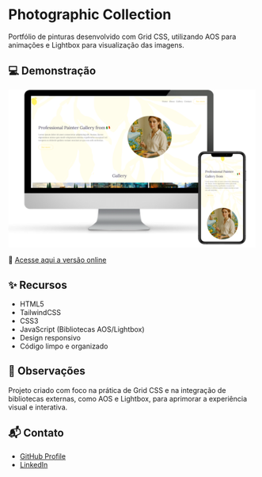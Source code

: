 # Photographic Collection 
Portfólio de pinturas desenvolvido com Grid CSS, utilizando AOS para animações e Lightbox para visualização das imagens.

## 💻 Demonstração

<img src="./assets/readme/readme.png" alt="preview" width="500" />

🔗 [Acesse aqui a versão online](https://victorbonifac10.github.io/photographic-collection/)

## ✨ Recursos

- HTML5
- TailwindCSS
- CSS3
- JavaScript (Bibliotecas AOS/Lightbox)
- Design responsivo
- Código limpo e organizado

## 📌 Observações

Projeto criado com foco na prática de Grid CSS e na integração de bibliotecas externas, como AOS e Lightbox, para aprimorar a experiência visual e interativa.

## 📬 Contato

- [GitHub Profile](https://github.com/VictorBonifac10) 
- [LinkedIn](https://www.linkedin.com/in/victor-alves-bonifacio/)
